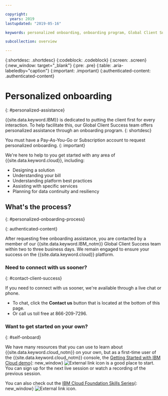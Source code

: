 ```yaml
---

copyright:
  years: 2019
lastupdated: "2019-05-16"

keywords: personalized onboarding, onboarding program, Global Client Success

subcollection: overview

---
```


{:shortdesc: .shortdesc}
{:codeblock: .codeblock}
{:screen: .screen}
{:new_window: target="_blank"}
{:pre: .pre}
{:table: .aria-labeledby="caption"}
{:important: .important}
{:authenticated-content: .authenticated-content}


# Personalized onboarding
{: #personalized-assistance}

{{site.data.keyword.IBM}} is dedicated to putting the client first for every interaction. To help facilitate this, our Global Client Success team offers personalized assistance through an onboarding program.
{: shortdesc}

You must have a Pay-As-You-Go or Subscription account to request personalized onboarding.
{: important}

We're here to help to you get started with any area of {{site.data.keyword.cloud}}, including: 
* Designing a solution 
* Understanding your bill
* Understanding platform best practices  
* Assisting with specific services 
* Planning for data continuity and resiliency

## What's the process?
{: #personalized-onboarding-process}

<div class="onboarding-ub">
  <div class="ub-widget" style="display: flex;">
    <div ub-in-page="5cbe76490f72eb04484f31e8"></div>
  </div>
</div>
{: authenticated-content}

After requesting free onboarding assistance, you are contacted by a member of our {{site.data.keyword.IBM_notm}} Global Client Success team within two to three business days. We remain engaged to ensure your success on the {{site.data.keyword.cloud}} platform. 

### Need to connect with us sooner?
{: #contact-client-success}

If you need to connect with us sooner, we're available through a live chat or phone. 

* To chat, click the **Contact us** button that is located at the bottom of this page.
* Or call us toll free at 866-209-7296.

### Want to get started on your own?
{: #self-onboard}

We have many resources that you can use to learn about {{site.data.keyword.cloud_notm}} on your own, but as a first-time user of the {{site.data.keyword.cloud_notm}} console, the [Getting Started with IBM Cloud demo](https://register.gotowebinar.com/rt/5902701065204820738){: new_window} ![External link icon](../icons/launch-glyph.svg "External link icon") is a good place to start. You can sign up for the next live session or watch a recording of the previous session. 

You can also check out the [IBM Cloud Foundation Skills Series](https://www.youtube.com/playlist?list=PLmesOgYt3nKCfsXqx-A5k1bP7t146U4rz){: new_window} ![External link icon](../icons/launch-glyph.svg "External link icon").
